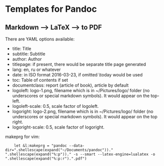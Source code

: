 Templates for Pandoc
====================

Markdown --> LaTeX --> to PDF
-----------------------------

There are YAML options available:

- title: Title
- subtitle: Subtitle
- author: Author
- titlepage: if present, there would be separate title page generated
- lang: en, ru or whatever
- date: in ISO format 2016-03-23, if omitted \today would be used
- toc: Table of contents if set
- documentclass: report (article of book), article by default
- logoleft: logo-1.png, filename which is in ~/Pictures/logo/ folder (no underscores or special markdown symbols). It would appear on the top-left.
- logoleft-scale: 0.5, scale factor of logoleft.
- logoright: logo-2.png, filename which is in ~/Pictures/logo/ folder (no underscores or special markdown symbols). It would appear on the top right.
- logoright-scale: 0.5, scale factor of logoright.


makeprg for vim:
```
	let &l:makeprg = "pandoc --data-dir=".shellescape(expand("~/Documents/pandoc"))." ".shellescape(expand("%:p"))." -s --smart --latex-engine=lualatex -o ".shellescape(expand("%:p:r").".pdf")
```
